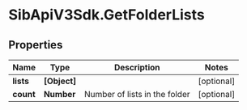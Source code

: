 # SibApiV3Sdk.GetFolderLists

## Properties
Name | Type | Description | Notes
------------ | ------------- | ------------- | -------------
**lists** | **[Object]** |  | [optional] 
**count** | **Number** | Number of lists in the folder | [optional] 


